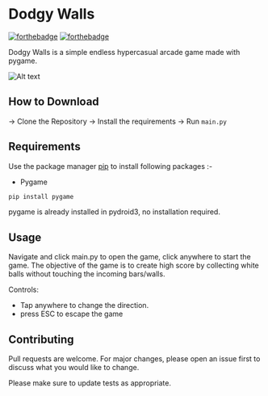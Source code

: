 # Dodgy Walls

[![forthebadge](https://forthebadge.com/images/badges/built-with-love.svg)](https://aenoshrajora79.netlify.com)
[![forthebadge](https://forthebadge.com/images/badges/built-with-swag.svg)](https://python.com)

Dodgy Walls is a simple endless hypercasual arcade game made with pygame.

![Alt text](app.gif?raw=true "Dodgy Walls")

## How to Download

-> Clone the Repository
-> Install the requirements
-> Run ```main.py```


## Requirements

Use the package manager [pip](https://pip.pypa.io/en/stable/) to install following packages :-
* Pygame

```bash
pip install pygame
```

pygame is already installed in pydroid3, no installation required.

## Usage

Navigate and click main.py to open the game, click anywhere to start the game. The objective of the game is to create high score by collecting white balls without touching the incoming bars/walls.

Controls:
* Tap anywhere to change the direction.
* press ESC to escape the game

## Contributing

Pull requests are welcome. For major changes, please open an issue first to discuss what you would like to change.

Please make sure to update tests as appropriate.